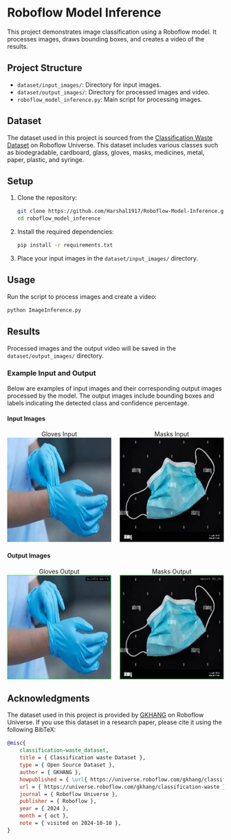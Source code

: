 # Roboflow Model Inference

This project demonstrates image classification using a Roboflow model. It processes images, draws bounding boxes, and creates a video of the results.

## Project Structure

- `dataset/input_images/`: Directory for input images.
- `dataset/output_images/`: Directory for processed images and video.
- `roboflow_model_inference.py`: Main script for processing images.

## Dataset

The dataset used in this project is sourced from the [Classification Waste Dataset](https://universe.roboflow.com/gkhang/classification-waste) on Roboflow Universe. This dataset includes various classes such as biodegradable, cardboard, glass, gloves, masks, medicines, metal, paper, plastic, and syringe.

## Setup

1. Clone the repository:
   ```bash
   git clone https://github.com/Harshal1917/Roboflow-Model-Inference.git
   cd roboflow_model_inference
   ```

2. Install the required dependencies:
   ```bash
   pip install -r requirements.txt
   ```

3. Place your input images in the `dataset/input_images/` directory.

## Usage

Run the script to process images and create a video:
```bash
python ImageInference.py
```

## Results

Processed images and the output video will be saved in the `dataset/output_images/` directory.

### Example Input and Output

Below are examples of input images and their corresponding output images processed by the model. The output images include bounding boxes and labels indicating the detected class and confidence percentage.

#### Input Images

<div style="display: flex; flex-wrap: wrap; gap: 20px;">

  <div style="flex: 1; text-align: center;">
    Gloves Input<br>
    <img src="dataset/input_images/gloves128_jpg.rf.582f0d2219d7b688afc31f0ef87f148b.jpg" alt="Gloves Input" width="300">
  </div>

  <div style="flex: 1; text-align: center;">
    Masks Input<br>
    <img src="dataset/input_images/masks339_jpg.rf.66ef8d59912da373d35ea7b556537034.jpg" alt="Masks Input" width="300">
  </div>

</div>

#### Output Images
<div style="display: flex; flex-wrap: wrap; gap: 20px; margin-top: 20px;">

  <div style="flex: 1; text-align: center;">
    Gloves Output<br>
    <img src="dataset/output_images/gloves128_jpg.rf.582f0d2219d7b688afc31f0ef87f148b.jpg" alt="Gloves Output" width="300">
  </div>

  <div style="flex: 1; text-align: center;">
    Masks Output<br>
    <img src="dataset/output_images/masks339_jpg.rf.66ef8d59912da373d35ea7b556537034.jpg" alt="Masks Output" width="300">
  </div>

</div>

## Acknowledgments

The dataset used in this project is provided by [GKHANG](https://universe.roboflow.com/gkhang/classification-waste) on Roboflow Universe. If you use this dataset in a research paper, please cite it using the following BibTeX:

```bibtex
@misc{
    classification-waste_dataset,
    title = { Classification waste Dataset },
    type = { Open Source Dataset },
    author = { GKHANG },
    howpublished = { \url{ https://universe.roboflow.com/gkhang/classification-waste } },
    url = { https://universe.roboflow.com/gkhang/classification-waste },
    journal = { Roboflow Universe },
    publisher = { Roboflow },
    year = { 2024 },
    month = { oct },
    note = { visited on 2024-10-10 },
}
```